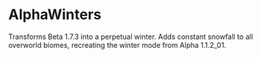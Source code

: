 # AlphaWinters
Transforms Beta 1.7.3 into a perpetual winter. Adds constant snowfall to all overworld biomes, recreating the  winter mode from Alpha 1.1.2_01.
